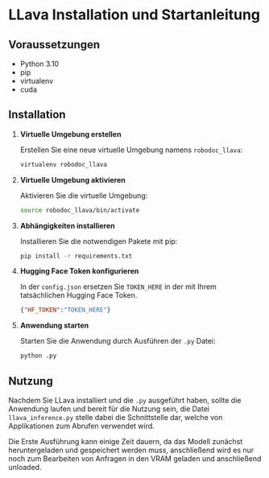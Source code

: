 
# LLava Installation und Startanleitung

## Voraussetzungen
- Python 3.10
- pip
- virtualenv
- cuda

## Installation

1. **Virtuelle Umgebung erstellen**

   Erstellen Sie eine neue virtuelle Umgebung namens `robodoc_llava`:

   ```bash
   virtualenv robodoc_llava
   ```

2. **Virtuelle Umgebung aktivieren**

   Aktivieren Sie die virtuelle Umgebung:

   ```bash
   source robodoc_llava/bin/activate
   ```

3. **Abhängigkeiten installieren**

   Installieren Sie die notwendigen Pakete mit pip:

   ```bash
   pip install -r requirements.txt
   ```

4. **Hugging Face Token konfigurieren**

   In der `config.json` ersetzen Sie `TOKEN_HERE` in der mit Ihrem tatsächlichen Hugging Face Token.

   ```json
   {"HF_TOKEN":"TOKEN_HERE"}
   ```
   

5. **Anwendung starten**

   Starten Sie die Anwendung durch Ausführen der `.py` Datei:

   ```bash
   python .py
   ```
      

## Nutzung

Nachdem Sie LLava installiert und die `.py` ausgeführt haben, sollte die Anwendung laufen und bereit für die Nutzung sein, die Datei `llava_inference.py` stelle dabei die Schnittstelle dar, welche von Applikationen zum Abrufen verwendet wird.

Die Erste Ausführung kann einige Zeit dauern, da das Modell zunächst heruntergeladen und gespeichert werden muss, anschließend wird es nur noch zum Bearbeiten von Anfragen in den VRAM geladen und anschließend unloaded.